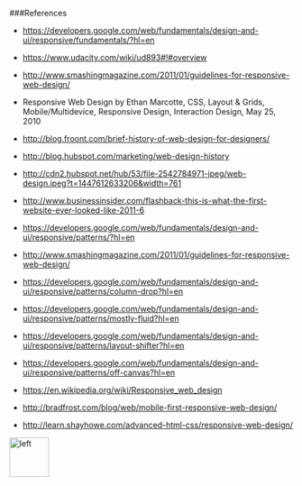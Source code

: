 ###References

+ https://developers.google.com/web/fundamentals/design-and-ui/responsive/fundamentals/?hl=en

+ https://www.udacity.com/wiki/ud893#!#overview

+ http://www.smashingmagazine.com/2011/01/guidelines-for-responsive-web-design/

+ Responsive Web Design by Ethan Marcotte, CSS, Layout & Grids, Mobile/Multidevice, Responsive Design, Interaction Design, May 25, 2010

+ http://blog.froont.com/brief-history-of-web-design-for-designers/

+ http://blog.hubspot.com/marketing/web-design-history

+ http://cdn2.hubspot.net/hub/53/file-2542784971-jpeg/web-design.jpeg?t=1447612633206&width=761

+ http://www.businessinsider.com/flashback-this-is-what-the-first-website-ever-looked-like-2011-6

+ https://developers.google.com/web/fundamentals/design-and-ui/responsive/patterns/?hl=en

+ http://www.smashingmagazine.com/2011/01/guidelines-for-responsive-web-design/

+ https://developers.google.com/web/fundamentals/design-and-ui/responsive/patterns/column-drop?hl=en

+ https://developers.google.com/web/fundamentals/design-and-ui/responsive/patterns/mostly-fluid?hl=en

+ https://developers.google.com/web/fundamentals/design-and-ui/responsive/patterns/layout-shifter?hl=en

+ https://developers.google.com/web/fundamentals/design-and-ui/responsive/patterns/off-canvas?hl=en

+ https://en.wikipedia.org/wiki/Responsive_web_design

+ http://bradfrost.com/blog/web/mobile-first-responsive-web-design/

+ http://learn.shayhowe.com/advanced-html-css/responsive-web-design/


[<img align="left" alt="left" src="https://cloud.githubusercontent.com/assets/14101008/11165526/091b197c-8acf-11e5-8ac1-3a1e5042ed78.png" width="70" height="70"></img>](https://github.com/vaishnaviviswanathan/CSCI_5828_RESPONSIVE-WEB-DESIGN/blob/master/FlexMedia.md)

